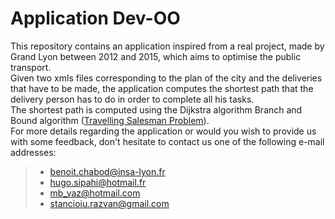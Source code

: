# Application Dev-OO

This repository contains an application inspired from a real project, made by Grand Lyon between 2012 and 2015, which aims to optimise the public transport.   
Given two xmls files corresponding to the plan of the city and the deliveries that have to be made, the application computes the shortest path that the delivery person has to do in order to complete all his tasks.   
The shortest path is computed using the Dijkstra algorithm Branch and Bound algorithm ([Travelling Salesman Problem](https://en.wikipedia.org/wiki/Travelling_salesman_problem)).  
For more details regarding the application or would you wish to provide us with some feedback, don't hesitate to contact us one of the following e-mail addresses:  
 > - benoit.chabod@insa-lyon.fr   
 > - hugo.sipahi@hotmail.fr   
 > - mb_vaz@hotmail.com   
 > - stancioiu.razvan@gmail.com   

